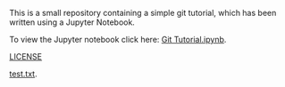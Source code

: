 This is a small repository containing a simple git tutorial, which has been written using a Jupyter Notebook.

To view the Jupyter notebook click here: [Git Tutorial.ipynb](Git%20Tutorial.ipynb).

[LICENSE](LICENSE)

[test.txt](test.txt).
